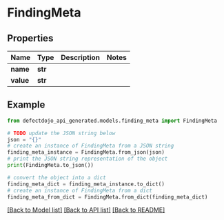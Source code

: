 # FindingMeta


## Properties

Name | Type | Description | Notes
------------ | ------------- | ------------- | -------------
**name** | **str** |  | 
**value** | **str** |  | 

## Example

```python
from defectdojo_api_generated.models.finding_meta import FindingMeta

# TODO update the JSON string below
json = "{}"
# create an instance of FindingMeta from a JSON string
finding_meta_instance = FindingMeta.from_json(json)
# print the JSON string representation of the object
print(FindingMeta.to_json())

# convert the object into a dict
finding_meta_dict = finding_meta_instance.to_dict()
# create an instance of FindingMeta from a dict
finding_meta_from_dict = FindingMeta.from_dict(finding_meta_dict)
```
[[Back to Model list]](../README.md#documentation-for-models) [[Back to API list]](../README.md#documentation-for-api-endpoints) [[Back to README]](../README.md)


